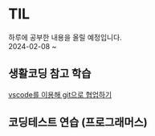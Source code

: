 # TIL
하루에 공부한 내용을 올릴 예정입니다.  
2024-02-08 ~  

## 생활코딩 참고 학습
[vscode를 이용해 git으로 협업하기](https://github.com/dongyeoppp/TIL/blob/main/vscode_git/git_versionControl.md)

## 코딩테스트 연습 (프로그래머스)